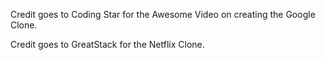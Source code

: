 Credit goes to Coding Star for the Awesome Video on creating the Google Clone.


Credit goes to GreatStack for the Netflix Clone.
